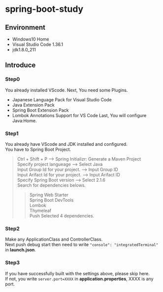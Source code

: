 # spring-boot-study

## Environment
* Windows10 Home
* Visual Studio Code 1.36.1
* jdk1.8.0_211

## Introduce
### Step0
You already installed VScode.
Next, You need some Plugins.
* Japanese Language Pack for Visual Studio Code
* Java Extension Pack
* Spring Boot Extension Pack
* Lombok Annotations Support for VS Code
Last, You will configure Java:Home.
### Step1
You already have VScode and JDK installed and configured.  
You have to Spring Boot Project.  
> Ctrl + Shift + P  -->  Spring Initializr: Generate a Maven Project  
> Specify project langueage -->  Select Java  
> Input Group Id for your project. --> Input Group ID  
> Input Arifact Id for your project. --> Input Arifact ID  
> Specify Spring Boot version --> Select 2.1.6  
> Search for dependencies belows.  
> > Spring Web Starter  
> > Spring Boot DevTools  
> > Lombok  
> > Thymeleaf  
> Push Selected 4 dependencies.  
### Step2
Make any ApplicationClass and ControllerClass.  
Next push debug start then need to write ``` "console": "integratedTerminal" ``` in **launch.json**.
### Step3
If you have successfully built with the settings above, please skip here.  
If not, you write ``` server.port=XXXX ``` in **application.properties**, XXXX is any port.
